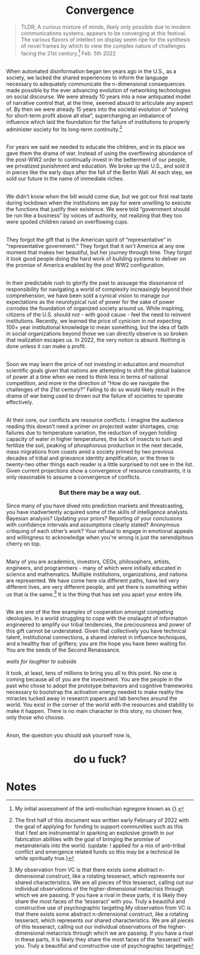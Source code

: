 <h1>
<center>
   <b>Convergence</b>
</center>
</h1>

> TLDR; A curious mixture of minds, likely only possible due to modern
> communications systems, appears to be converging at this festival. The
> various flavors of intellect on display seem ripe for the synthesis of
> novel frames by which to view the complex nature of challenges facing
> the 21st century.[^1] Feb. 5th 2022 

\
When automated disinformation began ten years ago in the U.S., as a society, we lacked the shared experiences to inform the language necessary to adequately communicate the n-dimensional consequences made possible by the ever advancing evolution of networking technologies on social discourse. We were already 10 years into a now antiquated model of narrative control that, at the time, seemed absurd to articulate any aspect of. By then we were already 15 years into the societal evolution of “solving for short-term profit above all else”, supercharging an imbalance of influence which laid the foundation for the failure of institutions to properly administer society for its long-term continuity.[^2]

\
For years we said we needed to educate the children, and in its place we gave them the drama of war. Instead of using the overflowing abundance of the post-WW2 order to continually invest in the betterment of our people, we privatized punishment and education. We broke up the U.S., and sold it in pieces like the early days after the fall of the Berlin Wall. At each step, we sold our future in the name of immediate riches.

\
We didn’t know when the bill would come due, but we got our first real taste during lockdown when the institutions we pay for were unwilling to execute the functions that justify their existence. We were told “government should be run like a business” by voices of authority, not realizing that they too were spoiled children raised on overflowing cups. 

\
They forgot the gift that is the American spirit of “representative” in “representative government.” They forgot that it isn't America at any one moment that makes her beautiful, but her journey through time. They forgot it took good people doing the hard work of building systems to deliver on the promise of America enabled by the post WW2 configuration.

\
In their predictable rush to glorify the past to assuage the dissonance of responsibility for navigating a world of complexity increasingly beyond their comprehension, we have been sold a cynical vision to manage our expectations as the neurotypical rust of power for the sake of power corrodes the foundation of organized society around us. While inspiring, citizens of the U.S. should not - with good cause - feel the need to reinvent institutions. Recently, we learned the price of cynicism in not expecting 100+ year institutional knowledge to mean something, but the idea of faith in social organizations beyond those we can directly observe is so broken that realization escapes us. In 2022, the very notion is absurd. Nothing is done unless it can make a profit.

\
Soon we may learn the price of not investing in education and moonshot scientific goals given that nations are attempting to shift the global balance of power at a time when we need to think less in terms of national competition, and more in the direction of “How do we navigate the challenges of the 21st century?” Failing to do so would likely result in the drama of war being used to drown out the failure of societies to operate effectively.

\
At their core, our conflicts are resource conflicts. I imagine the audience reading this doesn’t need a primer on projected water shortages, crop failures due to temperature variation, the reduction of oxygen holding capacity of water in higher temperatures, the lack of insects to turn and fertilize the soil, peaking of phosphorous production in the next decade, mass migrations from coasts amid a society primed by two previous decades of tribal and grievance identity amplification, or the three to twenty-two other things each reader is a little surprised to not see in the list. Given current projections show a convergence of resource constraints, it is only reasonable to assume a convergence of conflicts.


<h3>
<center>
   <b>But there may be a way out.</b>
</center>
</h3>

Since many of you have dived into prediction markets and threatcasting, you have inadvertently acquired some of the skills of intelligence analysts. Bayesian analysis? Updating your priors? Reporting of your conclusions with confidence intervals and assumptions clearly stated? Anonymous critiquing of each other’s work? Your refusal to engage in emotional appeals and willingness to acknowledge when you're wrong is just the serendipitous cherry on top.

\
Many of you are academics, investors, CEOs, philosophers, artists, engineers, and programmers - many of which were initially educated in science and mathematics.  Multiple institutions, organizations, and nations are represented. We have come here via different paths, have led very different lives, are very different people, and yet there is something within us that is the same.[^3] It is the thing that has set you apart your entire life.

\
We are one of the few examples of cooperation amongst competing ideologies. In a world struggling to cope with the onslaught of information engineered to amplify our tribal tendencies, the preciousness and power of this gift cannot be understated. Given that collectively you have technical talent, institutional connections, a shared interest in influence techniques, and a healthy fear of grifters; you are the hope you have been waiting for. You are the seeds of the Second Renaissance. 

*waits for laughter to subside*

It took, at least, tens of millions to bring you all to this point. No one is coming because all of you are the investment. You are the people in the past who chose to adopt the prototype behaviors and cognitive frameworks necessary to bootstrap the activation energy needed to make reality the miracles tucked away in research papers and lab benches around the world. You exist in the corner of the world with the resources and stability to make it happen. There is no main character in this story, no chosen few, only those who choose. 

\
Anon, the question you should ask yourself now is,

<h1>
<center>
   <b>do u fuck?</b>
</center>
</h1>

# Notes

[^1]:
     My initial assessment of the anti-molochian egregore known as {}.

[^2]:
      The first half of this document was written early February of 2022 with the goal of applying for funding to support communities such as this that I feel are instrumental in sparking an explosive growth in our fabrication abilities with the goal of bringing the promise of metamaterials into the world.
(update: I applied for a mix of anti-tribal conflict and emergence related funds so this may be a technical lie while spiritually true.}

[^3]:
     My observation from VC is that there exists some abstract n-dimensional construct, like a rotating tesseract, which represents our shared characteristics. We are all pieces of this tesseract, calling out our individual observations of the higher-dimensional metacrisis through which we are passing. If you have a rival in these parts, it is likely they share the most faces of the ‘tesseract’ with you. Truly a beautiful and constructive use of psychographic targeting.My observation from VC is that there exists some abstract n-dimensional construct, like a rotating tesseract, which represents our shared characteristics. We are all pieces of this tesseract, calling out our individual observations of the higher-dimensional metacrisis through which we are passing. If you have a rival in these parts, it is likely they share the most faces of the ‘tesseract’ with you. Truly a beautiful and constructive use of psychographic targeting

